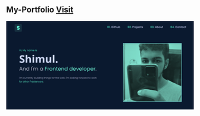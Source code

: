 ## My-Portfolio [Visit](https://shimulmendes.com/)

<img src="image/Screenshot-page.png" width="900px">
